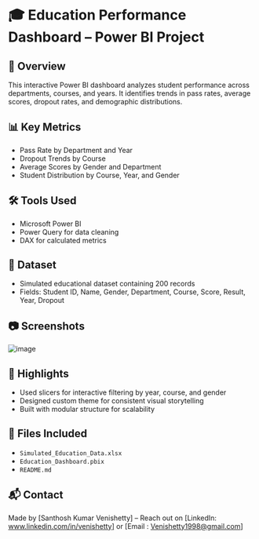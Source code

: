# 🎓 Education Performance Dashboard – Power BI Project

## 📌 Overview
This interactive Power BI dashboard analyzes student performance across departments, courses, and years. It identifies trends in pass rates, average scores, dropout rates, and demographic distributions.

## 📊 Key Metrics
- Pass Rate by Department and Year
- Dropout Trends by Course
- Average Scores by Gender and Department
- Student Distribution by Course, Year, and Gender

## 🛠 Tools Used
- Microsoft Power BI
- Power Query for data cleaning
- DAX for calculated metrics

## 📂 Dataset
- Simulated educational dataset containing 200 records
- Fields: Student ID, Name, Gender, Department, Course, Score, Result, Year, Dropout

## 📷 Screenshots
![image](https://github.com/user-attachments/assets/a8d99a77-9d96-4339-a3f4-254cfbccb8f8)

## 🚀 Highlights
- Used slicers for interactive filtering by year, course, and gender
- Designed custom theme for consistent visual storytelling
- Built with modular structure for scalability

## 📎 Files Included
- `Simulated_Education_Data.xlsx`
- `Education_Dashboard.pbix`
- `README.md`

## 📬 Contact
Made by [Santhosh Kumar Venishetty] – Reach out on [LinkedIn: www.linkedin.com/in/venishetty] or [Email : Venishetty1998@gmail.com]

